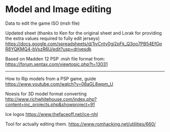 # Model and Image editing

Data to edit the game ISO (msh file)

Updated sheet (thanks to Ken for the original sheet and Lorak for providing the extra values required to fully edit jerseys)
https://docs.google.com/spreadsheets/d/1ivCnty0gj2pFk_Q3oo7PB54EfGpR8YQKMQ4-bVszR6U/edit?usp=drivesdk

Based on Madden 12 PSP .msh file format from:
https://forum.xentax.com/viewtopic.php?t=13031

---

How to Rip models from a PSP game, guide
https://www.youtube.com/watch?v=08aGL8wpm_U

Noesis for 3D model format converting
http://www.richwhitehouse.com/index.php?content=inc_projects.php&showproject=91

Ice logos 
https://www.thefaceoff.net/ice-nhl

Tool for actually editing them.
https://www.romhacking.net/utilities/660/
